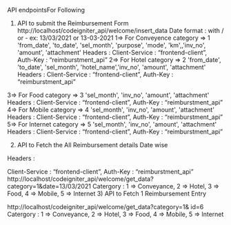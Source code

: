 API endpointsFor Following
1)	API to submit the Reimbursement Form
http://localhost/codeigniter_api/welcome/insert_data
Date format : with / or  -  ex: 13/03/2021 or 13-03-2021
1=> For Conveyence
	category  => 1
'from_date', 'to_date', 'sel_month', 'purpose', 'mode', 'km',,'inv_no', 'amount', 'attachment'
Headers :
Client-Service : “frontend-client”,
Auth-Key : “reimburstment_api”
2=> For Hotel
	category  => 2
'from_date', 'to_date', 'sel_month', 'hotel_name','inv_no', 'amount', 'attachment'
Headers :
Client-Service : “frontend-client”,
Auth-Key : “reimburstment_api”

3=> For Food
	category  => 3
'sel_month', 'inv_no', 'amount', 'attachment'
Headers :
Client-Service : “frontend-client”,
Auth-Key : “reimburstment_api”
4=> For Mobile
	category  => 4
'sel_month', 'inv_no', 'amount', 'attachment'
Headers :
Client-Service : “frontend-client”,
Auth-Key : “reimburstment_api”
5=> For Internet
	category  => 5
'sel_month', 'inv_no', 'amount', 'attachment'
Headers :
Client-Service : “frontend-client”,
Auth-Key : “reimburstment_api”


2)	API to Fetch the All Reimbursement details Date wise

Headers :

Client-Service : “frontend-client”,
Auth-Key : “reimburstment_api”
http://localhost/codeigniter_api/welcome/get_data?category=1&date=13/03/2021
Catergory : 1 => Conveyance, 2 => Hotel, 3 => Food, 4 => Mobile, 5 => Internet
3)	API to Fetch 1 Reimbursement Entry

http://localhost/codeigniter_api/welcome/get_data?category=1& id=6
Catergory : 1 => Conveyance, 2 => Hotel, 3 => Food, 4 => Mobile, 5 => Internet
